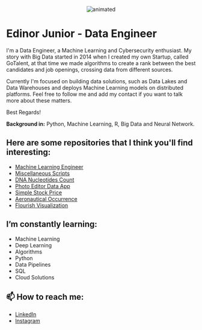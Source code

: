 <p align='center'>
  <img src="https://media.giphy.com/media/NHvv0Bo3oGq1eTBDd1/source.gif" alt="animated" />
</p>


# Edinor Junior - Data Engineer

I'm a Data Engineer, a Machine Learning and Cybersecurity enthusiast. My story with Big Data started in 2014 when I created my own Startup, called GoTalent, at that time we made algorithms to create a rank between the best candidates and job openings, crossing data from different sources.

Currently I'm focused on building data solutions, such as Data Lakes and Data Warehouses and deploys Machine Learning models on distributed platforms.
Feel free to follow me and add my contact if you want to talk more about these matters.

Best Regards!

**Background in:** Python, Machine Learning, R, Big Data and Neural Network.

## Here are some repositories that I think you'll find interesting:

* [Machine Learning Engineer](https://github.com/zorrex82/Machine_Learning_Engineer)
* [Miscellaneous Scripts](https://github.com/zorrex82/miscellaneous_scripts)
* [DNA Nucleotides Count](https://github.com/zorrex82/dna_nucleotides_count_data_app)
* [Photo Editor Data App](https://github.com/zorrex82/app_photo_editor)
* [Simple Stock Price](https://github.com/zorrex82/simple_stock_price)
* [Aeronautical Occurrence](https://github.com/zorrex82/aeronautical_occurrence)
* [Flourish Visualization](https://github.com/zorrex82/first_flourish_visualization)

## I’m constantly learning:

* Machine Learning
* Deep Learning
* Algorithms
* Python
* Data Pipelines
* SQL
* Cloud Solutions

## 📫 How to reach me:
* [LinkedIn](https://www.linkedin.com/in/edinorjr)
* [Instagram](https://www.instagram.com/codesciencebr)
